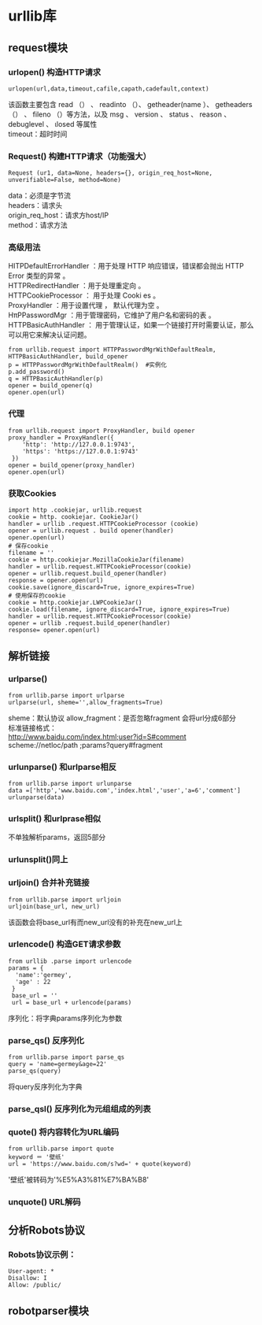 # urllib库
## request模块
### urlopen() 构造HTTP请求
```
urlopen(url,data,timeout,cafile,capath,cadefault,context)
```
该函数主要包含 read （） 、 readinto （）、 getheader(name ）、
getheaders （） 、 fileno （）等方法，以及 msg 、 version 、 status 、 reason 、 debuglevel 、 ιlosed 等属性<br>
timeout：超时时间<br>
### Request() 构建HTTP请求（功能强大）
```
Request (ur1, data=None, headers={}, origin_req_host=None, unverifiable=False, method=None)
```
data：必须是字节流<br>
headers：请求头<br>
origin_req_host：请求方host/IP<br>
method：请求方法<br>

### 高级用法
HITPDefaultErrorHandler ：用于处理 HTTP 响应错误，错误都会抛出 HTTP Error 类型的异常 。<br>
HTTPRedirectHandler ：用于处理重定向 。<br>
HTTPCookieProcessor ： 用于处理 Cooki es 。<br>
ProxyHandler ：用于设置代理 ， 默认代理为空 。<br>
HπPPasswordMgr ：用于管理密码，它维护了用户名和密码的表 。<br>
HTTPBasicAuthHandler ： 用于管理认证，如果一个链接打开时需要认证，那么可以用它来解决认证问题。<br>
```
from urllib.request import HTTPPasswordMgrWithDefaultRealm, HTTPBasicAuthHandler, build_opener
p = HTTPPasswordMgrWithDefaultRealm()  #实例化
p.add_password()
q = HTTPBasicAuthHandler(p)
opener = build_opener(q)
opener.open(url)
```
### 代理
```
from urllib.request import ProxyHandler, build opener
proxy_handler = ProxyHandler({
    'http': 'http://127.0.0.1:9743',
    'https': 'https://127.0.0.1:9743'
 })
opener = build_opener(proxy_handler)
opener.open(url)
```
### 获取Cookies
```
import http .cookiejar, urllib.request
cookie = http. cookiejar. CookieJar()
handler = urllib .request.HTTPCookieProcessor (cookie)
opener = urllib.request . build opener(handler)
opener.open(url)
# 保存cookie
filename = ''
cookie = http.cookiejar.MozillaCookieJar(filename)
handler = urllib.request.HTTPCookieProcessor(cookie)
opener = urllib.request.build_opener(handler)
response = opener.open(url)
cookie.save(ignore_discard=True, ignore_expires=True)
# 使用保存的cookie
cookie = http.cookiejar.LWPCookieJar()
cookie.load(filename, ignore_discard=True, ignore_expires=True)
handler = urllib.request.HTTPCookieProcessor(cookie)
opener = urllib .request.build_opener(handler)
response= opener.open(url)
```
## 解析链接
### urlparse()
```
from urllib.parse import urlparse
urlparse(url, sheme='',allow_fragments=True)
```
sheme：默认协议
allow_fragment：是否忽略fragment
会将url分成6部分<br>
标准链接格式：<br>
http://www.baidu.com/index.html;user?id=S#comment <br>
scheme://netloc/path ;params?query#fragment <br>
### urlunparse() 和urlparse相反
```
from urllib.parse import urlunparse
data =['http','www.baidu.com','index.html','user','a=6','comment']
urlunparse(data)
```
### urlsplit() 和urlprase相似
不单独解析params，返回5部分<br>

### urlunsplit()同上

### urljoin() 合并补充链接
```
from urllib.parse import urljoin
urljoin(base_url, new_url)
```
该函数会将base_url有而new_url没有的补充在new_url上<br>

### urlencode() 构造GET请求参数
```
from urllib .parse import urlencode
params = {
  'name':'germey',
  'age' : 22
 }
 base_url = ''
 url = base_url + urlencode(params)
```
序列化：将字典params序列化为参数<br>

### parse_qs() 反序列化
```
from urllib.parse import parse_qs
query = 'name=germey&age=22'
parse_qs(query)
```
将query反序列化为字典<br>

### parse_qsl() 反序列化为元组组成的列表

### quote() 将内容转化为URL编码
```
from urllib.parse import quote
keyword ＝ '壁纸'
url = 'https://www.baidu.com/s?wd=' + quote(keyword)
```
'壁纸'被转码为'%E5%A3%81%E7%BA%B8'<br>

### unquote() URL解码

## 分析Robots协议
### Robots协议示例：
```
User-agent: *
Disallow: I
Allow: /public/
```
## robotparser模块
### 












